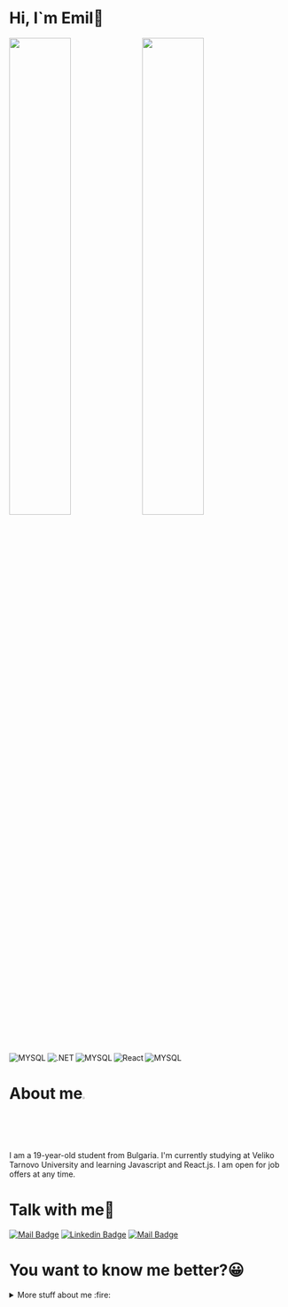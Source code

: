 # Hi, I`m Emil👋
<img align="left" width="47%" src="https://github-readme-stats.vercel.app/api?username=EmilStanchev&show_icons=true&theme=gruvbox" />

<img align="left" width="47%" src="https://github-readme-stats.vercel.app/api/top-langs/?username=EmilStanchev&layout=compact" />
<img align="left" alt="MYSQL" src="https://img.shields.io/badge/c%23-%23239120.svg?style=for-the-badge&logo=c-sharp&logoColor=white" />
<img align="left" alt=".NET" src="https://img.shields.io/badge/.NET-5C2D91?style=for-the-badge&logo=.net&logoColor=white" />
<img align="left" alt="MYSQL" src="https://img.shields.io/badge/javascript-%23323330.svg?style=for-the-badge&logo=javascript&logoColor=%23F7DF1E" />
<img align="left" alt="React" src="https://img.shields.io/badge/React-20232A?style=for-the-badge&logo=react&logoColor=61DAFB" />
<img alt="MYSQL" src="https://img.shields.io/badge/mysql-%2300f.svg?style=for-the-badge&logo=mysql&logoColor=white" />

# About me<img alt="About me" width="2%" src="https://user-images.githubusercontent.com/95076536/226442010-17468e01-484c-4f41-811d-650093abc054.png" />


<p> I am a 19-year-old student from Bulgaria. I'm currently studying at Veliko Tarnovo University and learning Javascript and React.js. 
I am open for job offers at any time.
</p>

# Talk with me:e-mail:


[![Mail Badge](https://img.shields.io/badge/-emilstan4ev03-c0392b?style=flat&labelColor=c0392b&logo=gmail&logoColor=white)](mailto:emilstan4ev03@gmail.com)
[![Linkedin Badge](https://img.shields.io/badge/-Emil-0e76a8?style=flat&labelColor=0e76a8&logo=linkedin&logoColor=white)](https://www.linkedin.com/in/emilstanchev/)
[![Mail Badge](https://img.shields.io/badge/-@emobe263-e84393?style=flat&labelColor=e84393&logo=instagram&logoColor=white)](https://instagram.com/emobe263/)
# You want to know me better?:grinning:
<details>
<summary>
More stuff about me :fire:
</summary>
<br >
I am a web developer based in Veliko Turnovo, Bulgaria, with a fervent dedication to mastering diverse programming languages and continually advancing my expertise in the realm of coding. Proficient in C# and ASP.NET and Javascript I demonstrate a robust command of MySQL, coupled with hands-on experience in React.js. <br>
Beyond my professional pursuits, I find fulfillment in extracurricular activities such as watching football, indulging in captivating TV series, and reading books. My multifaceted interests contribute to a well-rounded approach to both work and life, reflecting my commitment to continuous growth and excellence in the field of web development.
